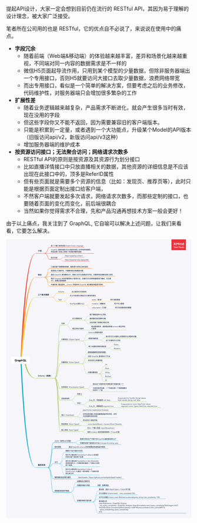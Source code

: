 
提起API设计，大家一定会想到目前仍在流行的 RESTful API，其因为易于理解的设计理念，被大家广泛接受。

笔者所在公司用的也是 RESTful，它的优点自不必说了，来说说在使用中的痛点。

- **字段冗余**
  - 随着前端（Web端&移动端）的体验越来越丰富，差异和场景化越来越重视，不同端对同一内容的数据需求是不一样的
  - 微信H5页面起导流作用，只用到某个模型的少量数据，但除非服务器端出一个专用接口，否则H5就要访问大接口去取少量数据，浪费网络带宽
  - 而出专用接口，看似是一个简单的解决方案，但要考虑之后的业务修改，代码维护性，对服务器端只会增加很多繁杂的工作
- **扩展性差**
  - 随着业务逻辑越来越复杂，产品需求不断进化，就会产生很多当时有效，现在没用的字段
  - 但这些字段你又不能不返回，因为需要兼容旧的客户端版本。
  - 只能是积累到一定量，或者遇到一个大功能点，升级某个Model的API版本（旧版访问api/v2，新版访问api/v3这种）
  - 增加服务器端的维护成本
- **按资源访问接口；无法聚合访问；网络请求次数多**
  - RESTful API的原则是按资源及其资源行为划分接口
  - 比如直播详情接口中只放直播相关的数据，其他资源的详细信息是不应该出现在此接口中的，顶多是ReferID属性
  - 但有些页面就是需要多个资源的信息（比如：发现页、推荐页等），此时只能是根据页面定制出接口给客户端，
  - 不然客户端就要发起多次请求，网络请求次数多，而那些定制的接口，也要随着页面的变化而变化，前后端很耦合
  - 当然如果你觉得需求不合理，先和产品沟通再想技术方案一般会更好！

由于以上痛点，我关注到了 GraphQL, 它自喻可以解决上述问题，让我们来看看，它要怎么解决。

![GraphQL 知识整理](../assets/GraphQL.png)